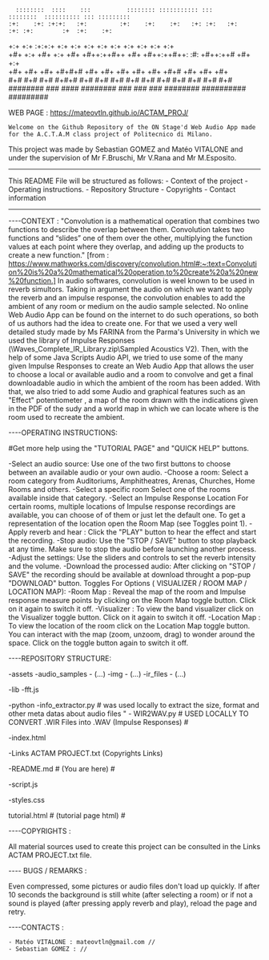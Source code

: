       ::::::::  ::::    :::          :::::::: ::::::::::: :::      ::::::::  :::::::::: ::: ::::::::: 
    :+:    :+: :+:+:   :+:         :+:    :+:    :+:   :+: :+:   :+:    :+: :+:        :+  :+:    :+: 
   +:+    +:+ :+:+:+  +:+         +:+           +:+  +:+   +:+  +:+        +:+            +:+    +:+  
  +#+    +:+ +#+ +:+ +#+         +#++:++#++    +#+ +#++:++#++: :#:        +#++:++#       +#+    +:+   
 +#+    +#+ +#+  +#+#+#                +#+    +#+ +#+     +#+ +#+   +#+# +#+            +#+    +#+    
#+#    #+# #+#   #+#+#         #+#    #+#    #+# #+#     #+# #+#    #+# #+#            #+#    #+#     
########  ###    ####          ########     ### ###     ###  ########  ##########     #########       

WEB PAGE : https://mateovtln.github.io/ACTAM_PROJ/

    Welcome on the Github Repository of the ON Stage'd Web Audio App made for the A.C.T.A.M class project of Politecnico di Milano.
This project was made by Sebastian GOMEZ and Matéo VITALONE and under the supervision of Mr F.Bruschi, Mr V.Rana and Mr M.Esposito.

_______________________________________________
This README File will be structured as follows:
    - Context of the project
    - Operating instructions.
    - Repository Structure
    - Copyrights
    - Contact information
_______________________________________________

----CONTEXT : 
"Convolution is a mathematical operation that combines two functions to describe the overlap between them. Convolution takes two functions and “slides” one of them over the other, multiplying the function values at each point where they overlap, and adding up the products to create a new function." [from : https://www.mathworks.com/discovery/convolution.html#:~:text=Convolution%20is%20a%20mathematical%20operation,to%20create%20a%20new%20function.]
In audio softwares, convolution is weel known to be used in reverb simultors. Taking in argument the audio on which we want to apply the reverb and an impulse response, the convolution enables to add the ambient of any room or medium on the audio sample selected.
No online Web Audio App can be found on the internet to do such operations, so both of us authors had the idea to create one.
For that we used a very well detailed study made by Ms FARINA from the Parma's University in which we used the library of Impulse Responses (\Waves_Complete_IR_Library.zip\Sampled Acoustics V2). Then, with the help of some Java Scripts Audio API, we tried to use some of the many given Impulse Responses to create an Web Audio App that allows the user to choose a local or available audio and a room to convolve and get a final downloadable audio in which the ambient of the room has been added. With that, we also tried to add some Audio and graphical features such as an "Effect" potentiometer , a map of the room drawn with the indications given in the PDF of the sudy and a world map in which we can locate where is the room used to recreate the ambient.

----OPERATING INSTRUCTIONS:

#Get more help using the "TUTORIAL PAGE" and "QUICK HELP" buttons.

-Select an audio source: Use one of the two first buttons to choose between an available audio or your own audio.
-Choose a room: Select a room category from Auditoriums, Amphitheatres, Arenas, Churches, Home Rooms and others.
-Select a specific room Select one of the rooms available inside that category.
-Select an Impulse Response Location For certain rooms, multiple locations of Impulse response recordings are available, you can choose of of them or just let the default one. To get a representation of the location open the Room Map (see Toggles point 1).
-Apply reverb and hear : Click the "PLAY" button to hear the effect and start the recording.
-Stop audio: Use the "STOP / SAVE" button to stop playback at any time. Make sure to stop the audio before launching another process.
-Adjust the settings: Use the sliders and controls to set the reverb intensity and the volume.
-Download the processed audio: After clicking on "STOP / SAVE" the recording should be available at download throught a pop-pup "DOWNLOAD" button.
Toggles For Options ( VISUALIZER / ROOM MAP / LOCATION MAP):
-Room Map : Reveal the map of the room and Impulse response measure points by clicking on the Room Map toggle button. Click on it again to switch it off.
-Visualizer : To view the band visualizer click on the Visualizer toggle button. Click on it again to switch it off.
-Location Map : To view the location of the room click on the Location Map toggle button. You can interact with the map (zoom, unzoom, drag) to wonder around the space. Click on the toggle button again to switch it off.

----REPOSITORY STRUCTURE:

-assets
    -audio_samples
        - (...)
    -img
        - (...)
    -ir_files
        - (...)

-lib
    -fft.js

-python
    -info_extractor.py # was used locally to extract the size, format and other meta datas about audio files "
    - WIR2WAV.py # USED LOCALLY TO CONVERT .WIR Files into .WAV (Impulse Responses) #

-index.html

-Links ACTAM PROJECT.txt (Copyrights Links)

-README.md # (You are here) #

-script.js

-styles.css

tutorial.html # (tutorial page html) #


----COPYRIGHTS :

All material sources used to create this project can be consulted in the Links ACTAM PROJECT.txt  file.

---- BUGS / REMARKS :

Even compressed, some pictures or audio files don't load up quickly. If after 10 seconds the background is still white (after selecting a room) or if not a sound is played (after pressing apply reverb and play), reload the page and retry.

----CONTACTS :

    - Matéo VITALONE : mateovtln@gmail.com //
    - Sebastian GOMEZ : //